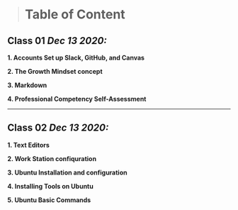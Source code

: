 > # Table of Content 

## Class 01  *Dec 13 2020:*

__1. Accounts Set up Slack, GitHub, and Canvas__ 

__2. The Growth Mindset concept__ 

__3. Markdown__

__4. Professional Competency Self-Assessment__


---


## Class 02  *Dec 13 2020:*

__1. Text Editors__

__2. Work Station confiquration__

__3. Ubuntu Installation and configuration__

__4. Installing Tools on Ubuntu__ 

__5. Ubuntu Basic Commands__ 



